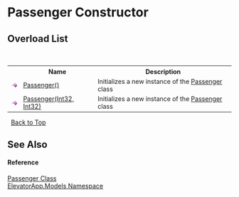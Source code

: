 # Passenger Constructor 
 


## Overload List
&nbsp;<table><tr><th></th><th>Name</th><th>Description</th></tr><tr><td>![Public method](media/pubmethod.gif "Public method")</td><td><a href="M_ElevatorApp_Models_Passenger__ctor">Passenger()</a></td><td>
Initializes a new instance of the <a href="T_ElevatorApp_Models_Passenger">Passenger</a> class</td></tr><tr><td>![Public method](media/pubmethod.gif "Public method")</td><td><a href="M_ElevatorApp_Models_Passenger__ctor_1">Passenger(Int32, Int32)</a></td><td>
Initializes a new instance of the <a href="T_ElevatorApp_Models_Passenger">Passenger</a> class</td></tr></table>&nbsp;
<a href="#passenger-constructor">Back to Top</a>

## See Also


#### Reference
<a href="T_ElevatorApp_Models_Passenger">Passenger Class</a><br /><a href="N_ElevatorApp_Models">ElevatorApp.Models Namespace</a><br />